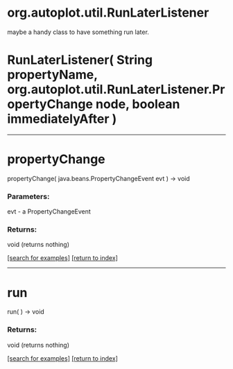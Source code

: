# org.autoplot.util.RunLaterListener

maybe a handy class to have something run later.

# RunLaterListener( String propertyName, org.autoplot.util.RunLaterListener.PropertyChange node, boolean immediatelyAfter )


***
<a name="propertyChange"></a>
# propertyChange
propertyChange( java.beans.PropertyChangeEvent evt ) &rarr; void



### Parameters:
evt - a PropertyChangeEvent

### Returns:
void (returns nothing)


<a href="https://github.com/autoplot/dev/search?q=propertyChange&unscoped_q=propertyChange">[search for examples]</a>
<a href="https://github.com/autoplot/documentation/blob/master/javadoc/index-all.md">[return to index]</a>

***
<a name="run"></a>
# run
run(  ) &rarr; void



### Returns:
void (returns nothing)


<a href="https://github.com/autoplot/dev/search?q=run&unscoped_q=run">[search for examples]</a>
<a href="https://github.com/autoplot/documentation/blob/master/javadoc/index-all.md">[return to index]</a>

